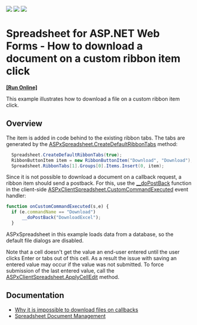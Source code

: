 <!-- default badges list -->
![](https://img.shields.io/endpoint?url=https://codecentral.devexpress.com/api/v1/VersionRange/134059990/18.1.10%2B)
[![](https://img.shields.io/badge/Open_in_DevExpress_Support_Center-FF7200?style=flat-square&logo=DevExpress&logoColor=white)](https://supportcenter.devexpress.com/ticket/details/T623622)
[![](https://img.shields.io/badge/📖_How_to_use_DevExpress_Examples-e9f6fc?style=flat-square)](https://docs.devexpress.com/GeneralInformation/403183)
<!-- default badges end -->
# Spreadsheet for ASP.NET Web Forms - How to download a document on a custom ribbon item click
<!-- run online -->
**[[Run Online]](https://codecentral.devexpress.com/134059990/)**
<!-- run online end -->

This example illustrates how to download a file on a custom ribbon item click.

## Overview

The item is added in code behind to the existing ribbon tabs. The tabs are generated by the [ASPxSpreadsheet.CreateDefaultRibbonTabs](https://docs.devexpress.com/AspNet/DevExpress.Web.ASPxSpreadsheet.ASPxSpreadsheet.CreateDefaultRibbonTabs(System.Boolean)) method:

```cs
  Spreadsheet.CreateDefaultRibbonTabs(true);
  RibbonButtonItem item = new RibbonButtonItem("Download", "Download");
  Spreadsheet.RibbonTabs[1].Groups[0].Items.Insert(0, item);
```

Since it is not possible to download a document on a callback request, a ribbon item should send a postback. For this, use the [__doPostBack](https://www.codeproject.com/Articles/667531/doPostBack-function) function in the client-side [ASPxClientSpreadsheet.CustomCommandExecuted](https://docs.devexpress.com/AspNet/js-ASPxClientSpreadsheet.CustomCommandExecuted) event handler:

```js
function onCustomCommandExecuted(s,e) {
  if (e.commandName == "Download") 
      __doPostBack("DownloadExcel");
  }
```

ASPxSpreadsheet in this example loads data from a database, so the default file dialogs are disabled.

Note that a cell doesn't get the value an end-user entered until the user clicks Enter or tabs out of this cell. As a result the issue with saving an entered value may occur if the value was not submitted. To force submission of the last entered value, call the [ASPxClientSpreadsheet.ApplyCellEdit](https://docs.devexpress.com/AspNet/js-ASPxClientSpreadsheet.ApplyCellEdit) method.

## Documentation

* [Why it is impossible to download files on callbacks](https://docs.devexpress.com/AspNet/403753/troubleshooting/server-side-issues/impossible-download-files-on-callback)
* [Spreadsheet Document Management](https://docs.devexpress.com/AspNet/116406/components/spreadsheet/document-management)
